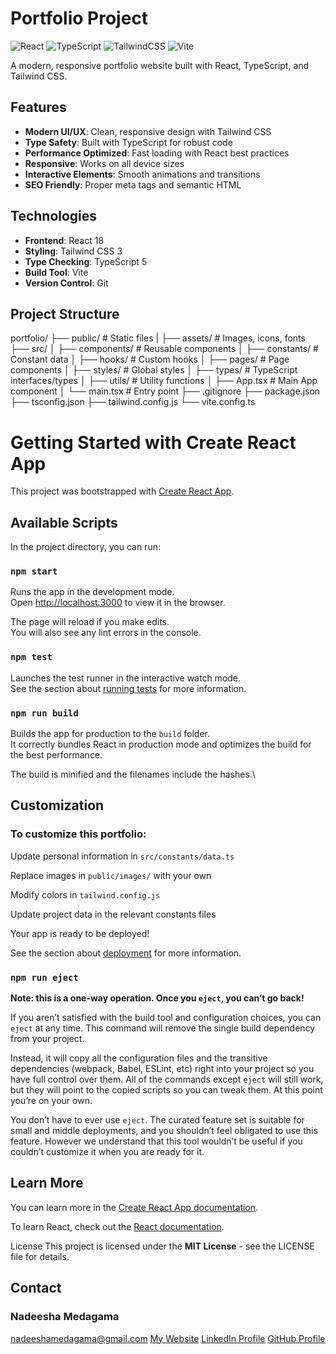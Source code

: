 # Portfolio Project

![React](https://img.shields.io/badge/react-%2320232a.svg?style=for-the-badge&logo=react&logoColor=%2361DAFB)
![TypeScript](https://img.shields.io/badge/typescript-%23007ACC.svg?style=for-the-badge&logo=typescript&logoColor=white)
![TailwindCSS](https://img.shields.io/badge/tailwindcss-%2338B2AC.svg?style=for-the-badge&logo=tailwind-css&logoColor=white)
![Vite](https://img.shields.io/badge/vite-%23646CFF.svg?style=for-the-badge&logo=vite&logoColor=white)

A modern, responsive portfolio website built with React, TypeScript, and Tailwind CSS.

## Features

- **Modern UI/UX**: Clean, responsive design with Tailwind CSS
- **Type Safety**: Built with TypeScript for robust code
- **Performance Optimized**: Fast loading with React best practices
- **Responsive**: Works on all device sizes
- **Interactive Elements**: Smooth animations and transitions
- **SEO Friendly**: Proper meta tags and semantic HTML

## Technologies

- **Frontend**: React 18
- **Styling**: Tailwind CSS 3
- **Type Checking**: TypeScript 5
- **Build Tool**: Vite
- **Version Control**: Git

## Project Structure

portfolio/
├── public/ # Static files
| ├── assets/ # Images, icons, fonts
├── src/
│ ├── components/ # Reusable components
│ ├── constants/ # Constant data
│ ├── hooks/ # Custom hooks
│ ├── pages/ # Page components
│ ├── styles/ # Global styles
│ ├── types/ # TypeScript interfaces/types
│ ├── utils/ # Utility functions
│ ├── App.tsx # Main App component
│ └── main.tsx # Entry point
├── .gitignore
├── package.json
├── tsconfig.json
├── tailwind.config.js
└── vite.config.ts

# Getting Started with Create React App

This project was bootstrapped with [Create React App](https://github.com/facebook/create-react-app).

## Available Scripts

In the project directory, you can run:

### `npm start`

Runs the app in the development mode.\
Open [http://localhost:3000](http://localhost:3000) to view it in the browser.

The page will reload if you make edits.\
You will also see any lint errors in the console.

### `npm test`

Launches the test runner in the interactive watch mode.\
See the section about [running tests](https://facebook.github.io/create-react-app/docs/running-tests) for more information.

### `npm run build`

Builds the app for production to the `build` folder.\
It correctly bundles React in production mode and optimizes the build for the best performance.

The build is minified and the filenames include the hashes.\

## Customization 

### To customize this portfolio:

Update personal information in `src/constants/data.ts`

Replace images in `public/images/` with your own

Modify colors in `tailwind.config.js`

Update project data in the relevant constants files

Your app is ready to be deployed!

See the section about [deployment](https://facebook.github.io/create-react-app/docs/deployment) for more information.

### `npm run eject`

**Note: this is a one-way operation. Once you `eject`, you can’t go back!**

If you aren’t satisfied with the build tool and configuration choices, you can `eject` at any time. This command will remove the single build dependency from your project.

Instead, it will copy all the configuration files and the transitive dependencies (webpack, Babel, ESLint, etc) right into your project so you have full control over them. All of the commands except `eject` will still work, but they will point to the copied scripts so you can tweak them. At this point you’re on your own.

You don’t have to ever use `eject`. The curated feature set is suitable for small and middle deployments, and you shouldn’t feel obligated to use this feature. However we understand that this tool wouldn’t be useful if you couldn’t customize it when you are ready for it.

## Learn More

You can learn more in the [Create React App documentation](https://facebook.github.io/create-react-app/docs/getting-started).

To learn React, check out the [React documentation](https://reactjs.org/).

License
This project is licensed under the **MIT License** - see the LICENSE file for details.

## Contact
### Nadeesha Medagama
[nadeeshamedagama@gmail.com](nadeeshamedagama@gmail.com)
[My Website]()
[LinkedIn Profile](https://www.linkedin.com/in/nadeesha-medagama-5aa827287/)
[GitHub Profile](https://github.com/NadeeshaMedagama)

